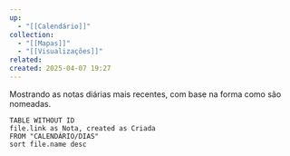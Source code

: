 ```yaml
---
up:
  - "[[Calendário]]"
collection:
  - "[[Mapas]]"
  - "[[Visualizações]]"
related: 
created: 2025-04-07 19:27
---
```

Mostrando as notas diárias mais recentes, com base na forma como são nomeadas.

```dataview
TABLE WITHOUT ID
file.link as Nota, created as Criada
FROM "CALENDÁRIO/DIAS"
sort file.name desc
```